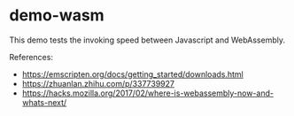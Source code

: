# demo-wasm

This demo tests the invoking speed between Javascript and WebAssembly.

References:

- https://emscripten.org/docs/getting_started/downloads.html
- https://zhuanlan.zhihu.com/p/337739927
- https://hacks.mozilla.org/2017/02/where-is-webassembly-now-and-whats-next/
